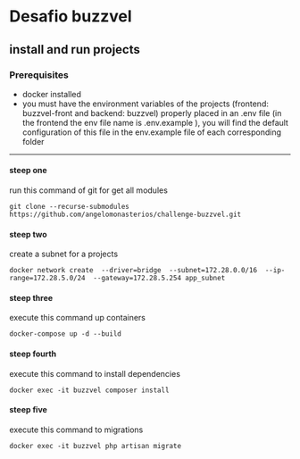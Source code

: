 # Desafio buzzvel

## install and run projects

### Prerequisites
* docker installed
* you must have the environment variables of the projects (frontend: buzzvel-front and backend: buzzvel)
properly placed in an .env file (in the frontend the env file name is .env.example ), you will find the default configuration of this
file in the env.example file of each corresponding folder
----

#### steep one
run this command of git for get all modules
~~~~
git clone --recurse-submodules https://github.com/angelomonasterios/challenge-buzzvel.git
~~~~

#### steep two
create a subnet for a projects
~~~~ 
docker network create  --driver=bridge  --subnet=172.28.0.0/16  --ip-range=172.28.5.0/24  --gateway=172.28.5.254 app_subnet

~~~~
#### steep three
execute this command up containers
~~~~
docker-compose up -d --build
~~~~


#### steep fourth
execute this command to install dependencies
~~~~
docker exec -it buzzvel composer install
~~~~


#### steep five 
execute this command to migrations
~~~~
docker exec -it buzzvel php artisan migrate
~~~~


